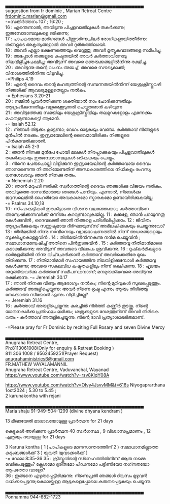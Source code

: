 



▄▄▄▄▄▄▄▄▄▄▄▄▄▄▄▄▄▄▄▄▄▄▄▄▄▄▄▄▄▄▄▄▄▄▄▄▄▄▄▄▄▄▄▄  suggestion from fr dominic , Marian Retreat Centre         
frdominic.marian@gmail.com            
-=സങ്കീർത്തനം  107 ; 16:20 ;         
16 : എന്തെന്നാല്‍, അവിടുന്നു പിച്ചളവാതിലുകള്‍ തകര്‍ക്കുന്നു; ഇരുമ്പോടാമ്പലുകളെ ഒടിക്കുന്നു;  
17 : പാപകരമായ മാര്‍ഗങ്ങള്‍ പിന്തുടര്‍ന്നുചിലര്‍ രോഗികളായിത്തീര്‍ന്നു: തങ്ങളുടെ അകൃത്യങ്ങളാല്‍ അവര്‍ ദുരിതത്തിലായി.  
18 : അവര്‍ എല്ലാ ഭക്ഷണത്തെയും വെറുത്തു; അവര്‍ മൃത്യുകവാടങ്ങളെ സമീപിച്ചു.  
19 : അപ്പോള്‍ തങ്ങളുടെ കഷ്ടതയില്‍ അവര്‍ കര്‍ത്താവിനോടു നിലവിളിച്ചപേക്ഷിച്ചു; അവിടുന്ന് അവരെ ഞെരുക്കങ്ങളില്‍നിന്നു രക്ഷിച്ചു.  
20 : അവിടുന്നു തന്റെ വചനം അയച്ച്, അവരെ സൗഖ്യമാക്കി; വിനാശത്തില്‍നിന്നു വിടുവിച്ചു.    
-=Philips 4.19   
19 : എന്റെ ദൈവം തന്റെ മഹത്വത്തിന്റെ സമ്പന്നതയില്‍നിന്ന് യേശുക്രിസ്തുവഴി നിങ്ങള്‍ക്ക് ആവശ്യമുള്ളതെല്ലാം നല്‍കും.    
-= Ephesians 3.20-21     
20 : നമ്മില്‍ പ്രവര്‍ത്തിക്കുന്ന ശക്തിയാല്‍ നാം ചോദിക്കുന്നതിലും ആഗ്രഹിക്കുന്നതിലും വളരെക്കൂടുതല്‍ ചെയ്തുതരാന്‍ കഴിയുന്ന    
21 : അവിടുത്തേക്കു സഭയിലും യേശുക്രിസ്തുവിലും തലമുറകളോളം എന്നേക്കും മഹത്വമുണ്ടാകട്ടെ! ആമേന്‍.    
-= Isaiah 52.12    
12 : നിങ്ങള്‍ തിടുക്കം കൂട്ടേണ്ടാ; വേഗം ഓടുകയും വേണ്ടാ. കര്‍ത്താവ് നിങ്ങളുടെ മുന്‍പില്‍ നടക്കും. ഇസ്രായേലിന്റെ ദൈവമായിരിക്കും നിങ്ങളുടെ പിന്‍കാവല്‍ക്കാരന്‍.    
-= Isaiah 45 2-3    
2 : ഞാന്‍ നിനക്കു മുന്‍പേ പോയി മലകള്‍ നിരപ്പാക്കുകയും പിച്ചളവാതിലുകള്‍ തകര്‍ക്കുകയും ഇരുമ്പോടാമ്പലുകള്‍ ഒടിക്കുകയും ചെയ്യും.    
3 : നിന്നെ പേരുചൊല്ലി വിളിക്കുന്ന ഇസ്രായേലിന്റെ കര്‍ത്താവായ ദൈവം ഞാനാണെന്നു നീ അറിയേണ്ടതിന് അന്ധകാരത്തിലെ നിധികളും രഹസ്യ ധനശേഖരവും ഞാന്‍ നിനക്കു തരും.    
-= Nehemiah 2.20    
20 : ഞാന്‍ മറുപടി നല്‍കി: സ്വര്‍ഗത്തിന്റെ ദൈവം ഞങ്ങള്‍ക്കു വിജയം നല്‍കും. അവിടുത്തെ ദാസന്‍മാരായ ഞങ്ങള്‍ പണിയും. എന്നാല്‍, നിങ്ങള്‍ക്കു ജറുസലെമില്‍ ഓഹരിയോ അവകാശമോ സ്മാരകമോ ഉണ്ടായിരിക്കുകയില്ല.     
-= Psalms 34.10,18    
10 : സിംഹക്കുട്ടികള്‍ ഇരകിട്ടാതെ വിശന്നു വലഞ്ഞേക്കാം; കര്‍ത്താവിനെ അന്വേഷിക്കുന്നവര്‍ക്ക് ഒന്നിനും കുറവുണ്ടാവുകയില്ല. 
11 : മക്കളേ, ഞാന്‍ പറയുന്നതു കേള്‍ക്കുവിന്‍ ‍, ദൈവഭക്തി ഞാന്‍ നിങ്ങളെ പരിശീലിപ്പിക്കാം. 
12 : ജീവിതം ആഗ്രഹിക്കുകയും സന്തുഷ്ടമായ ദീര്‍ഘായുസ്‌സ് അഭിലഷിക്കുകയും ചെയ്യുന്നുവോ? 
13 : തിന്‍മയില്‍ നിന്നു നാവിനെയും വ്യാജഭാഷണത്തില്‍ നിന്ന് അധരങ്ങളെയും സൂക്ഷിച്ചുകൊള്ളുവിന്‍ ‍. 
14 : തിന്‍മയില്‍നിന്നകന്നു നന്‍മ ചെയ്യുവിന്‍ ‍; സമാധാനമന്വേഷിച്ച് അതിനെ പിന്‍തുടരുവിന്‍ ‍.
15 : കര്‍ത്താവു നീതിമാന്‍മാരെ കടാക്ഷിക്കുന്നു; അവിടുന്ന് അവരുടെ വിലാപം ശ്രവിക്കുന്നു. 
16 : ദുഷ്‌കര്‍മികളുടെ ഓര്‍മഭൂമിയില്‍ നിന്നു വിച്‌ഛേദിക്കാന്‍ കര്‍ത്താവ് അവര്‍ക്കെതിരേ മുഖം തിരിക്കുന്നു. 
17 : നീതിമാന്‍മാര്‍ സഹായത്തിനു നിലവിളിക്കുമ്പോള്‍ കര്‍ത്താവു കേള്‍ക്കുന്നു; അവരെ സകലവിധ കഷ്ടതകളിലും നിന്ന് രക്ഷിക്കുന്നു. 
18 : ഹൃദയം നുറുങ്ങിയവര്‍ക്കു കര്‍ത്താവ്‌ സമീപസ്ഥനാണ്; മനമുരുകിയവരെ അവിടുന്നു രക്ഷിക്കുന്നു. 
-= Jeremiah 30.17    
17 : ഞാന്‍ നിനക്കു വീണ്ടും ആരോഗ്യം നല്‍കും; നിന്റെ മുറിവുകള്‍ സുഖപ്പെടുത്തും. കര്‍ത്താവ് അരുളിച്ചെയ്യുന്നു: അവര്‍ നിന്നെ ഭ്രഷ്ട എന്നും ആരും തിരിഞ്ഞു നോക്കാത്ത സീയോന്‍ എന്നും വിളിച്ചില്ലേ?     
-= Jeremiah 31.16    
16 : കര്‍ത്താവ് അരുളിച്ചെയ്യുന്നു: കരച്ചില്‍ നിര്‍ത്തി കണ്ണീര്‍ തുടയ്ക്കൂ. നിന്റെ യാതനകള്‍ക്കു പ്രതിഫലം ലഭിക്കും; ശത്രുക്കളുടെ ദേശത്തുനിന്ന് അവര്‍ തിരികെ വരും - കര്‍ത്താവ് അരുളിച്ചെയ്യുന്നു. നിന്റെ ഭാവി പ്രത്യാശാഭരിതമാണ്.     

-=Please pray for Fr Dominic by reciting Full Rosary and seven Divine  Mercy     


▄▄▄▄▄▄▄▄▄▄▄▄▄▄▄▄▄▄▄▄▄▄▄▄▄▄▄▄▄▄▄▄▄▄▄▄▄▄▄▄▄▄▄▄ Anugraha Retreat Centre,    
Ph:8113061008(Only for enquiry & Retreat Booking )      
811 306 1008 / 9562459251(Prayer Request)    
anugrahaministries6@gmail.com    
FR.MATHEW VAYALAMANNIL     
Anugraha Retreat Centre, Vaduvanchal, Wayanad      
https://www.youtube.com/watch?v=rsv8KlqY08A     

https://www.youtube.com/watch?v=OIvy4JsvvMM&t=616s  Niyogaprarthana 1oct2024 ;  5.30 to 5.45 ;     
2 karunakontha with rejani      

▄▄▄▄▄▄▄▄▄▄▄▄▄▄▄▄▄▄▄▄▄▄▄▄▄▄▄▄▄▄▄▄▄▄▄▄▄▄▄▄▄▄▄▄        
Maria shaju  91-949-504-1299  (divine dhyana kendram )      

13 മിഖായേൽ മാലാഖയോടുള്ള പ്രാര്‍ത്ഥന for 21 days     

കെട്ടുകൾ അഴിക്കുന്ന പ്രാർത്ഥന
40 സ്വർഗസ്ഥ , 9 വിശ്വാസപ്രമാണം , 12 എത്രയും ദയയുള്ള  for 21 days 

3 Karuna kontha [ 1 )പാപികളുടെ മാനസാന്തരത്തിന്   2 )  സമാധാനമില്ലാത്ത  കുടുംബങ്ങൾക്ക്  3 ) യുവതീ  യുവാക്കൾക്ക് ]        
-= റോമാ 8:35-36
35 : ക്രിസ്തുവിന്റെ സ്‌നേഹത്തില്‍നിന്ന് ആരു നമ്മെ വേര്‍പെടുത്തും? ക്ലേശമോ ദുരിതമോ പീഡനമോ പട്ടിണിയോ നഗ്‌നതയോ ആപത്തോ വാളോ?     
36 : ഇങ്ങനെ എഴുതപ്പെട്ടിരിക്കുന്നു: നിന്നെപ്രതി ഞങ്ങള്‍ ദിവസം മുഴുവന്‍ വധിക്കപ്പെടുന്നു;കൊലയ്ക്കുള്ള ആടുകളെപ്പോലെ കരുതപ്പെടുകയും ചെയ്യുന്നു.    

▄▄▄▄▄▄▄▄▄▄▄▄▄▄▄▄▄▄▄▄▄▄▄▄▄▄▄▄▄▄▄▄▄▄▄▄▄▄▄▄▄▄▄▄       
Ponnamma  944-682-1723      





